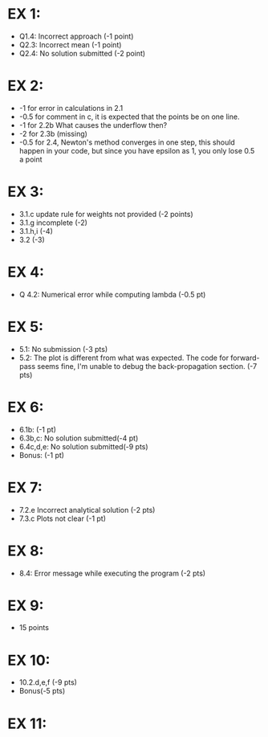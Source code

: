 # EX 1:
- Q1.4: Incorrect approach (-1 point)
- Q2.3: Incorrect mean (-1 point)
- Q2.4: No solution submitted (-2 point)

# EX 2:
- -1 for error in calculations in 2.1 
- -0.5 for comment in c, it is expected that the points be on one line. 
- -1 for 2.2b What causes the underflow then? 
- -2 for 2.3b (missing) 
- -0.5 for 2.4, Newton's method converges in one step, this should happen in your code, but since you have epsilon as 1, you only lose 0.5 a point

# EX 3:
- 3.1.c update rule for weights not provided (-2 points)
- 3.1.g incomplete (-2)
- 3.1.h,i (-4)
- 3.2 (-3)

# EX 4:
- Q 4.2: Numerical error while computing lambda (-0.5 pt)

# EX 5:
- 5.1: No submission (-3 pts)
- 5.2: The plot is different from what was expected. The code for forward-pass seems fine, I'm unable to debug the back-propagation section. (-7 pts)

# EX 6:
- 6.1b: (-1 pt) 
- 6.3b,c: No solution submitted(-4 pt) 
- 6.4c,d,e: No solution submitted(-9 pts) 
- Bonus: (-1 pt) 

# EX 7:
- 7.2.e Incorrect analytical solution (-2 pts)
- 7.3.c Plots not clear (-1 pt)

# EX 8:
- 8.4: Error message while executing the program (-2 pts)

# EX 9:
- 15 points

# EX 10:
- 10.2.d,e,f (-9 pts)
- Bonus(-5 pts)

# EX 11:

